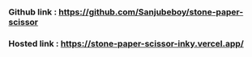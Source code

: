 ### Github link : https://github.com/Sanjubeboy/stone-paper-scissor

### Hosted link : https://stone-paper-scissor-inky.vercel.app/

